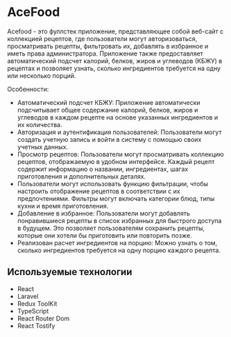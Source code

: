 # AceFood

Acefood - это фуллстек приложение, представляющее собой веб-сайт с коллекцией рецептов, где пользователи могут авторизоваться, просматривать рецепты, фильтровать их, добавлять в избранное и иметь права администратора.
Приложение также предоставляет автоматический подсчет калорий, белков, жиров и углеводов (КБЖУ) в рецептах и позволяет узнать, сколько ингредиентов требуется на одну или несколько порций.

Особенности:
- Автоматический подсчет КБЖУ: Приложение автоматически подсчитывает общее содержание калорий, белков, жиров и углеводов в каждом рецепте на основе указанных ингредиентов и их количества. 
- Авторизация и аутентификация пользователей: Пользователи могут создать учетную запись и войти в систему с помощью своих учетных данных.
- Просмотр рецептов: Пользователи могут просматривать коллекцию рецептов, отображаемую в удобном интерфейсе. Каждый рецепт содержит информацию о названии, ингредиентах, шагах приготовления и дополнительных деталях.
- Пользователи могут использовать функцию фильтрации, чтобы настроить отображение рецептов в соответствии с их предпочтениями. Фильтры могут включать категории блюд, типы кухни и время приготовления.
- Добавление в избранное: Пользователи могут добавлять понравившиеся рецепты в список избранных для быстрого доступа в будущем. Это позволяет пользователям сохранить рецепты, которые они хотели бы приготовить или повторить позже.
- Реализован расчет ингредиентов на порцию: Можно узнать о том, сколько ингредиентов требуется на одну порцию каждого рецепта.

## Используемые технологии

- React
- Laravel
- Redux ToolKit
- TypeScript
- React Router Dom
- React Tostify
